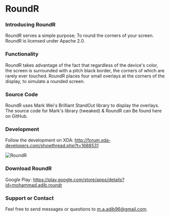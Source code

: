 RoundR
======
### Introducing RoundR
RoundR serves a simple purpose; To round the corners of your screen. RoundR is licensed under Apache 2.0.

### Functionality
RoundR takes advantage of the fact that regardless of the device's color, the screen is surrounded with a pitch black border, the corners of which are rarely ever touched. RoundR places four small overlays at the corners of the display, to simulate a rounded screen.

### Source Code
RoundR uses Mark Wei's Brilliant StandOut library to display the overlays. The source code for Mark's library (tweaked) & RoundR can Be found here on GitHub.

### Development
Follow the development on XDA: http://forum.xda-developers.com/showthread.php?t=1688531

![RoundR](http://puu.sh/2BFL1)

### Download RoundR
Google Play: https://play.google.com/store/apps/details?id=mohammad.adib.roundr

### Support or Contact
Feel free to send messages or questions to m.a.adib96@gmail.com.
